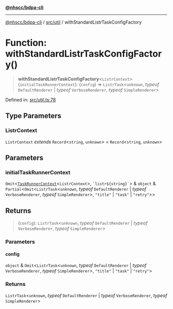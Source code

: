 [**@nhscc/bdpa-cli**](../../../README.md)

***

[@nhscc/bdpa-cli](../../../README.md) / [src/util](../README.md) / withStandardListrTaskConfigFactory

# Function: withStandardListrTaskConfigFactory()

> **withStandardListrTaskConfigFactory**\<`ListrContext`\>(`initialTaskRunnerContext`): (`config`) => `ListrTask`\<`unknown`, *typeof* `DefaultRenderer` \| *typeof* `VerboseRenderer`, *typeof* `SimpleRenderer`\>

Defined in: [src/util.ts:78](https://github.com/nhscc/bdpa-cli/blob/cc06230b8b3c4bd28c3da1903ce886e7c819a1ce/src/util.ts#L78)

## Type Parameters

### ListrContext

`ListrContext` *extends* `Record`\<`string`, `unknown`\> = `Record`\<`string`, `unknown`\>

## Parameters

### initialTaskRunnerContext

`Omit`\<[`TaskRunnerContext`](../type-aliases/TaskRunnerContext.md)\<`ListrContext`\>, `` `listr${string}` ``\> & `object` & `Partial`\<`Omit`\<`ListrTask`\<`unknown`, *typeof* `DefaultRenderer` \| *typeof* `VerboseRenderer`, *typeof* `SimpleRenderer`\>, `"title"` \| `"task"` \| `"retry"`\>\>

## Returns

> (`config`): `ListrTask`\<`unknown`, *typeof* `DefaultRenderer` \| *typeof* `VerboseRenderer`, *typeof* `SimpleRenderer`\>

### Parameters

#### config

`object` & `Omit`\<`ListrTask`\<`unknown`, *typeof* `DefaultRenderer` \| *typeof* `VerboseRenderer`, *typeof* `SimpleRenderer`\>, `"title"` \| `"task"` \| `"retry"`\>

### Returns

`ListrTask`\<`unknown`, *typeof* `DefaultRenderer` \| *typeof* `VerboseRenderer`, *typeof* `SimpleRenderer`\>
